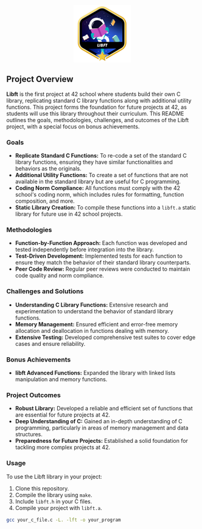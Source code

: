 <p align="center">
    <img src="libftm.png" alt="Badge Name">
</p>

## Project Overview

**Libft** is the first project at 42 school where students build their own C library, replicating standard C library functions along with additional utility functions. This project forms the foundation for future projects at 42, as students will use this library throughout their curriculum. This README outlines the goals, methodologies, challenges, and outcomes of the Libft project, with a special focus on bonus achievements.

### Goals

- **Replicate Standard C Functions:** To re-code a set of the standard C library functions, ensuring they have similar functionalities and behaviors as the originals.
- **Additional Utility Functions:** To create a set of functions that are not available in the standard library but are useful for C programming.
- **Coding Norm Compliance:** All functions must comply with the 42 school's coding norm, which includes rules for formatting, function composition, and more.
- **Static Library Creation:** To compile these functions into a `libft.a` static library for future use in 42 school projects.

### Methodologies

- **Function-by-Function Approach:** Each function was developed and tested independently before integration into the library.
- **Test-Driven Development:** Implemented tests for each function to ensure they match the behavior of their standard library counterparts.
- **Peer Code Review:** Regular peer reviews were conducted to maintain code quality and norm compliance.

### Challenges and Solutions

- **Understanding C Library Functions:** Extensive research and experimentation to understand the behavior of standard library functions.
- **Memory Management:** Ensured efficient and error-free memory allocation and deallocation in functions dealing with memory.
- **Extensive Testing:** Developed comprehensive test suites to cover edge cases and ensure reliability.

### Bonus Achievements

- **libft Advanced Functions:** Expanded the library with linked lists manipulation and memory functions.

### Project Outcomes

- **Robust Library:** Developed a reliable and efficient set of functions that are essential for future projects at 42.
- **Deep Understanding of C:** Gained an in-depth understanding of C programming, particularly in areas of memory management and data structures.
- **Preparedness for Future Projects:** Established a solid foundation for tackling more complex projects at 42.

### Usage

To use the Libft library in your project:

1. Clone this repository.
2. Compile the library using `make`.
3. Include `libft.h` in your C files.
4. Compile your project with `libft.a`.

``` bash
gcc your_c_file.c -L. -lft -o your_program
```

